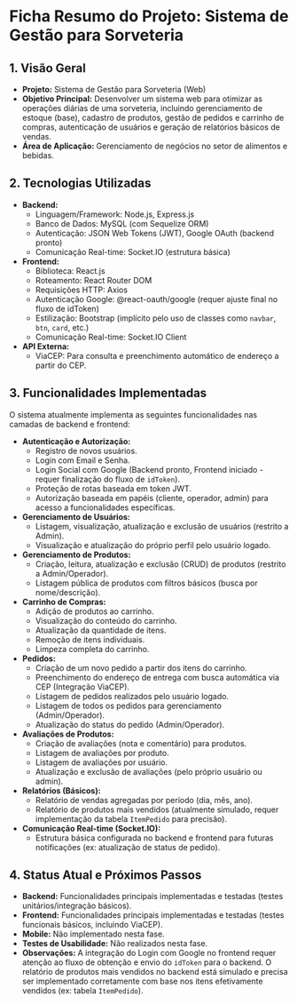 # Ficha Resumo do Projeto: Sistema de Gestão para Sorveteria

## 1. Visão Geral

*   **Projeto:** Sistema de Gestão para Sorveteria (Web)
*   **Objetivo Principal:** Desenvolver um sistema web para otimizar as operações diárias de uma sorveteria, incluindo gerenciamento de estoque (base), cadastro de produtos, gestão de pedidos e carrinho de compras, autenticação de usuários e geração de relatórios básicos de vendas.
*   **Área de Aplicação:** Gerenciamento de negócios no setor de alimentos e bebidas.

## 2. Tecnologias Utilizadas

*   **Backend:**
    *   Linguagem/Framework: Node.js, Express.js
    *   Banco de Dados: MySQL (com Sequelize ORM)
    *   Autenticação: JSON Web Tokens (JWT), Google OAuth (backend pronto)
    *   Comunicação Real-time: Socket.IO (estrutura básica)
*   **Frontend:**
    *   Biblioteca: React.js
    *   Roteamento: React Router DOM
    *   Requisições HTTP: Axios
    *   Autenticação Google: @react-oauth/google (requer ajuste final no fluxo de idToken)
    *   Estilização: Bootstrap (implícito pelo uso de classes como `navbar`, `btn`, `card`, etc.)
    *   Comunicação Real-time: Socket.IO Client
*   **API Externa:**
    *   ViaCEP: Para consulta e preenchimento automático de endereço a partir do CEP.

## 3. Funcionalidades Implementadas

O sistema atualmente implementa as seguintes funcionalidades nas camadas de backend e frontend:

*   **Autenticação e Autorização:**
    *   Registro de novos usuários.
    *   Login com Email e Senha.
    *   Login Social com Google (Backend pronto, Frontend iniciado - requer finalização do fluxo de `idToken`).
    *   Proteção de rotas baseada em token JWT.
    *   Autorização baseada em papéis (cliente, operador, admin) para acesso a funcionalidades específicas.
*   **Gerenciamento de Usuários:**
    *   Listagem, visualização, atualização e exclusão de usuários (restrito a Admin).
    *   Visualização e atualização do próprio perfil pelo usuário logado.
*   **Gerenciamento de Produtos:**
    *   Criação, leitura, atualização e exclusão (CRUD) de produtos (restrito a Admin/Operador).
    *   Listagem pública de produtos com filtros básicos (busca por nome/descrição).
*   **Carrinho de Compras:**
    *   Adição de produtos ao carrinho.
    *   Visualização do conteúdo do carrinho.
    *   Atualização da quantidade de itens.
    *   Remoção de itens individuais.
    *   Limpeza completa do carrinho.
*   **Pedidos:**
    *   Criação de um novo pedido a partir dos itens do carrinho.
    *   Preenchimento do endereço de entrega com busca automática via CEP (Integração ViaCEP).
    *   Listagem de pedidos realizados pelo usuário logado.
    *   Listagem de todos os pedidos para gerenciamento (Admin/Operador).
    *   Atualização do status do pedido (Admin/Operador).
*   **Avaliações de Produtos:**
    *   Criação de avaliações (nota e comentário) para produtos.
    *   Listagem de avaliações por produto.
    *   Listagem de avaliações por usuário.
    *   Atualização e exclusão de avaliações (pelo próprio usuário ou admin).
*   **Relatórios (Básicos):**
    *   Relatório de vendas agregadas por período (dia, mês, ano).
    *   Relatório de produtos mais vendidos (atualmente simulado, requer implementação da tabela `ItemPedido` para precisão).
*   **Comunicação Real-time (Socket.IO):**
    *   Estrutura básica configurada no backend e frontend para futuras notificações (ex: atualização de status de pedido).

## 4. Status Atual e Próximos Passos

*   **Backend:** Funcionalidades principais implementadas e testadas (testes unitários/integração básicos).
*   **Frontend:** Funcionalidades principais implementadas e testadas (testes funcionais básicos, incluindo ViaCEP).
*   **Mobile:** Não implementado nesta fase.
*   **Testes de Usabilidade:** Não realizados nesta fase.
*   **Observações:** A integração do Login com Google no frontend requer atenção ao fluxo de obtenção e envio do `idToken` para o backend. O relatório de produtos mais vendidos no backend está simulado e precisa ser implementado corretamente com base nos itens efetivamente vendidos (ex: tabela `ItemPedido`).
